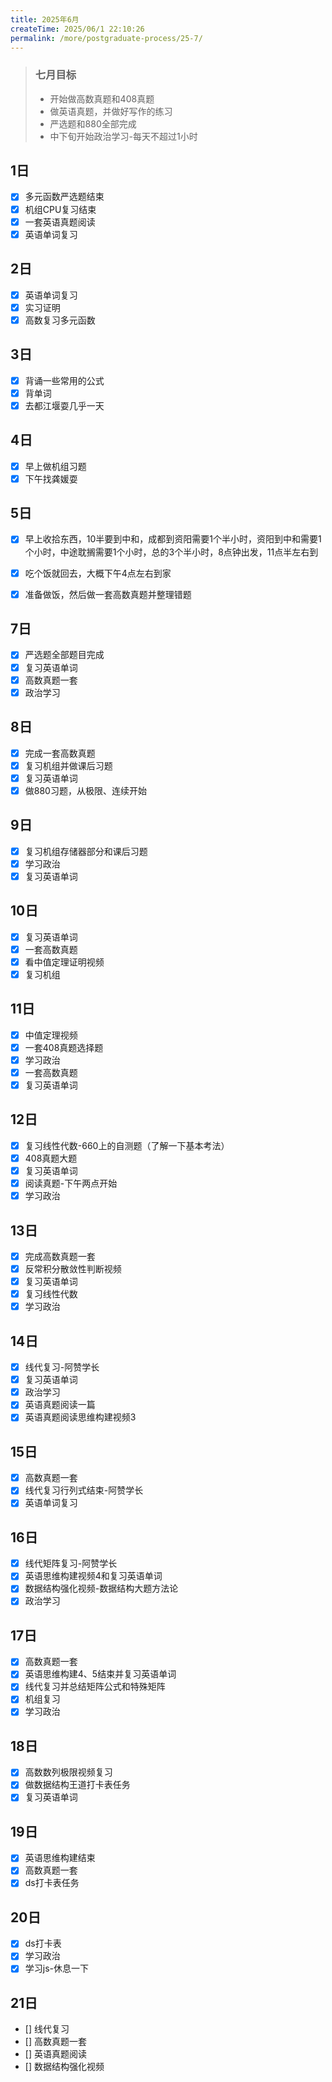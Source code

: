 ```yaml
---
title: 2025年6月
createTime: 2025/06/1 22:10:26
permalink: /more/postgraduate-process/25-7/
---
```


> ### **七月目标**
> - 开始做高数真题和408真题
> - 做英语真题，并做好写作的练习
> - 严选题和880全部完成
> - 中下旬开始政治学习-每天不超过1小时

## 1日
- [x] 多元函数严选题结束
- [x] 机组CPU复习结束
- [x] 一套英语真题阅读
- [x] 英语单词复习

## 2日
- [x] 英语单词复习
- [x] 实习证明
- [x] 高数复习多元函数

## 3日
- [x] 背诵一些常用的公式
- [x] 背单词
- [x] 去都江堰耍几乎一天

## 4日
- [x] 早上做机组习题
- [x] 下午找龚媛耍

## 5日
- [x] 早上收拾东西，10半要到中和，成都到资阳需要1个半小时，资阳到中和需要1个小时，中途耽搁需要1个小时，总的3个半小时，8点钟出发，11点半左右到
- [x] 吃个饭就回去，大概下午4点左右到家
- [x] 准备做饭，然后做一套高数真题并整理错题


## 7日
- [x] 严选题全部题目完成
- [x] 复习英语单词
- [x] 高数真题一套
- [x] 政治学习

## 8日
- [x] 完成一套高数真题
- [x] 复习机组并做课后习题
- [x] 复习英语单词
- [x] 做880习题，从极限、连续开始

## 9日
- [x] 复习机组存储器部分和课后习题
- [x] 学习政治
- [x] 复习英语单词

## 10日
- [x] 复习英语单词
- [x] 一套高数真题
- [x] 看中值定理证明视频
- [x] 复习机组

## 11日
- [x] 中值定理视频
- [x] 一套408真题选择题
- [x] 学习政治
- [x] 一套高数真题
- [x] 复习英语单词

## 12日
- [x] 复习线性代数-660上的自测题（了解一下基本考法）
- [x] 408真题大题
- [x] 复习英语单词
- [x] 阅读真题-下午两点开始
- [x] 学习政治

## 13日
- [x] 完成高数真题一套
- [x] 反常积分散敛性判断视频
- [x] 复习英语单词
- [x] 复习线性代数
- [x] 学习政治

## 14日
- [x] 线代复习-阿赞学长
- [x] 复习英语单词
- [x] 政治学习
- [x] 英语真题阅读一篇
- [x] 英语真题阅读思维构建视频3

## 15日
- [x] 高数真题一套
- [x] 线代复习行列式结束-阿赞学长
- [x] 英语单词复习

## 16日
- [x] 线代矩阵复习-阿赞学长
- [x] 英语思维构建视频4和复习英语单词
- [x] 数据结构强化视频-数据结构大题方法论
- [x] 政治学习

## 17日
- [x] 高数真题一套
- [x] 英语思维构建4、5结束并复习英语单词
- [x] 线代复习并总结矩阵公式和特殊矩阵
- [x] 机组复习
- [x] 学习政治

## 18日
- [x] 高数数列极限视频复习
- [x] 做数据结构王道打卡表任务
- [x] 复习英语单词

## 19日
- [x] 英语思维构建结束
- [x] 高数真题一套
- [x] ds打卡表任务

## 20日
- [x] ds打卡表
- [x] 学习政治
- [x] 学习js-休息一下

## 21日
- [] 线代复习
- [] 高数真题一套
- [] 英语真题阅读
- [] 数据结构强化视频
